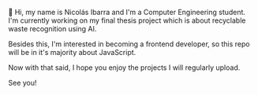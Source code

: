 👋 Hi, my name is Nicolás Ibarra and I'm a Computer Engineering student. I'm currently working on my final thesis project which is about recyclable waste recognition using AI. 

Besides this, I'm interested in becoming a frontend developer, so this repo will be in it's majority about JavaScript.

Now with that said, I hope you enjoy the projects I will regularly upload. 

See you!

<!---
NicolasIbarra/NicolasIbarra is a ✨ special ✨ repository because its `README.md` (this file) appears on your GitHub profile.
You can click the Preview link to take a look at your changes.
--->

